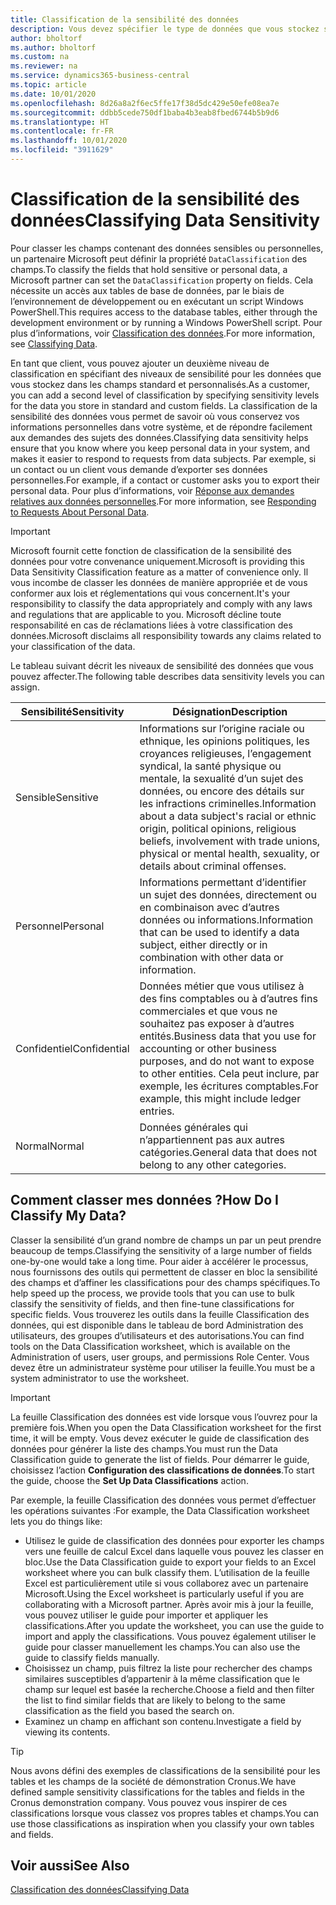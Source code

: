 ```yaml
---
title: Classification de la sensibilité des données
description: Vous devez spécifier le type de données que vous stockez sur les personnes afin de pouvoir répondre aux demandes des sujets des données.
author: bholtorf
ms.author: bholtorf
ms.custom: na
ms.reviewer: na
ms.service: dynamics365-business-central
ms.topic: article
ms.date: 10/01/2020
ms.openlocfilehash: 8d26a8a2f6ec5ffe17f38d5dc429e50efe08ea7e
ms.sourcegitcommit: ddbb5cede750df1baba4b3eab8fbed6744b5b9d6
ms.translationtype: HT
ms.contentlocale: fr-FR
ms.lasthandoff: 10/01/2020
ms.locfileid: "3911629"
---
```

# <a name="classifying-data-sensitivity"></a><span data-ttu-id="9d4ad-103">Classification de la sensibilité des données</span><span class="sxs-lookup"><span data-stu-id="9d4ad-103">Classifying Data Sensitivity</span></span>
<span data-ttu-id="9d4ad-104">Pour classer les champs contenant des données sensibles ou personnelles, un partenaire Microsoft peut définir la propriété ```DataClassification``` des champs.</span><span class="sxs-lookup"><span data-stu-id="9d4ad-104">To classify the fields that hold sensitive or personal data, a Microsoft partner can set the ```DataClassification``` property on fields.</span></span> <span data-ttu-id="9d4ad-105">Cela nécessite un accès aux tables de base de données, par le biais de l’environnement de développement ou en exécutant un script Windows PowerShell.</span><span class="sxs-lookup"><span data-stu-id="9d4ad-105">This requires access to the database tables, either through the development environment or by running a Windows PowerShell script.</span></span> <span data-ttu-id="9d4ad-106">Pour plus d’informations, voir [Classification des données](/dynamics365/business-central/dev-itpro/developer/devenv-classifying-data).</span><span class="sxs-lookup"><span data-stu-id="9d4ad-106">For more information, see [Classifying Data](/dynamics365/business-central/dev-itpro/developer/devenv-classifying-data).</span></span>  

<span data-ttu-id="9d4ad-107">En tant que client, vous pouvez ajouter un deuxième niveau de classification en spécifiant des niveaux de sensibilité pour les données que vous stockez dans les champs standard et personnalisés.</span><span class="sxs-lookup"><span data-stu-id="9d4ad-107">As a customer, you can add a second level of classification by specifying sensitivity levels for the data you store in standard and custom fields.</span></span> <span data-ttu-id="9d4ad-108">La classification de la sensibilité des données vous permet de savoir où vous conservez vos informations personnelles dans votre système, et de répondre facilement aux demandes des sujets des données.</span><span class="sxs-lookup"><span data-stu-id="9d4ad-108">Classifying data sensitivity helps ensure that you know where you keep personal data in your system, and makes it easier to respond to requests from data subjects.</span></span> <span data-ttu-id="9d4ad-109">Par exemple, si un contact ou un client vous demande d’exporter ses données personnelles.</span><span class="sxs-lookup"><span data-stu-id="9d4ad-109">For example, if a contact or customer asks you to export their personal data.</span></span> <span data-ttu-id="9d4ad-110">Pour plus d’informations, voir [Réponse aux demandes relatives aux données personnelles](admin-responding-to-requests-about-personal-data.md).</span><span class="sxs-lookup"><span data-stu-id="9d4ad-110">For more information, see [Responding to Requests About Personal Data](admin-responding-to-requests-about-personal-data.md).</span></span>

> [!Important]
> <span data-ttu-id="9d4ad-111">Microsoft fournit cette fonction de classification de la sensibilité des données pour votre convenance uniquement.</span><span class="sxs-lookup"><span data-stu-id="9d4ad-111">Microsoft is providing this Data Sensitivity Classification feature as a matter of convenience only.</span></span> <span data-ttu-id="9d4ad-112">Il vous incombe de classer les données de manière appropriée et de vous conformer aux lois et réglementations qui vous concernent.</span><span class="sxs-lookup"><span data-stu-id="9d4ad-112">It's your responsibility to classify the data appropriately and comply with any laws and regulations that are applicable to you.</span></span> <span data-ttu-id="9d4ad-113">Microsoft décline toute responsabilité en cas de réclamations liées à votre classification des données.</span><span class="sxs-lookup"><span data-stu-id="9d4ad-113">Microsoft disclaims all responsibility towards any claims related to your classification of the data.</span></span>  

<span data-ttu-id="9d4ad-114">Le tableau suivant décrit les niveaux de sensibilité des données que vous pouvez affecter.</span><span class="sxs-lookup"><span data-stu-id="9d4ad-114">The following table describes data sensitivity levels you can assign.</span></span>

|<span data-ttu-id="9d4ad-115">Sensibilité</span><span class="sxs-lookup"><span data-stu-id="9d4ad-115">Sensitivity</span></span>|<span data-ttu-id="9d4ad-116">Désignation</span><span class="sxs-lookup"><span data-stu-id="9d4ad-116">Description</span></span>|
|----|----|
|<span data-ttu-id="9d4ad-117">Sensible</span><span class="sxs-lookup"><span data-stu-id="9d4ad-117">Sensitive</span></span> | <span data-ttu-id="9d4ad-118">Informations sur l’origine raciale ou ethnique, les opinions politiques, les croyances religieuses, l’engagement syndical, la santé physique ou mentale, la sexualité d’un sujet des données, ou encore des détails sur les infractions criminelles.</span><span class="sxs-lookup"><span data-stu-id="9d4ad-118">Information about a data subject's racial or ethnic origin, political opinions, religious beliefs, involvement with trade unions, physical or mental health, sexuality, or details about criminal offenses.</span></span> |
|<span data-ttu-id="9d4ad-119">Personnel</span><span class="sxs-lookup"><span data-stu-id="9d4ad-119">Personal</span></span> | <span data-ttu-id="9d4ad-120">Informations permettant d’identifier un sujet des données, directement ou en combinaison avec d’autres données ou informations.</span><span class="sxs-lookup"><span data-stu-id="9d4ad-120">Information that can be used to identify a data subject, either directly or in combination with other data or information.</span></span>|
|<span data-ttu-id="9d4ad-121">Confidentiel</span><span class="sxs-lookup"><span data-stu-id="9d4ad-121">Confidential</span></span> | <span data-ttu-id="9d4ad-122">Données métier que vous utilisez à des fins comptables ou à d’autres fins commerciales et que vous ne souhaitez pas exposer à d’autres entités.</span><span class="sxs-lookup"><span data-stu-id="9d4ad-122">Business data that you use for accounting or other business purposes, and do not want to expose to other entities.</span></span> <span data-ttu-id="9d4ad-123">Cela peut inclure, par exemple, les écritures comptables.</span><span class="sxs-lookup"><span data-stu-id="9d4ad-123">For example, this might include ledger entries.</span></span>|
|<span data-ttu-id="9d4ad-124">Normal</span><span class="sxs-lookup"><span data-stu-id="9d4ad-124">Normal</span></span> | <span data-ttu-id="9d4ad-125">Données générales qui n’appartiennent pas aux autres catégories.</span><span class="sxs-lookup"><span data-stu-id="9d4ad-125">General data that does not belong to any other categories.</span></span>|

## <a name="how-do-i-classify-my-data"></a><span data-ttu-id="9d4ad-126">Comment classer mes données ?</span><span class="sxs-lookup"><span data-stu-id="9d4ad-126">How Do I Classify My Data?</span></span>
<span data-ttu-id="9d4ad-127">Classer la sensibilité d’un grand nombre de champs un par un peut prendre beaucoup de temps.</span><span class="sxs-lookup"><span data-stu-id="9d4ad-127">Classifying the sensitivity of a large number of fields one-by-one would take a long time.</span></span> <span data-ttu-id="9d4ad-128">Pour aider à accélérer le processus, nous fournissons des outils qui permettent de classer en bloc la sensibilité des champs et d’affiner les classifications pour des champs spécifiques.</span><span class="sxs-lookup"><span data-stu-id="9d4ad-128">To help speed up the process, we provide tools that you can use to bulk classify the sensitivity of fields, and then fine-tune classifications for specific fields.</span></span> <span data-ttu-id="9d4ad-129">Vous trouverez les outils dans la feuille Classification des données, qui est disponible dans le tableau de bord Administration des utilisateurs, des groupes d’utilisateurs et des autorisations.</span><span class="sxs-lookup"><span data-stu-id="9d4ad-129">You can find tools on the Data Classification worksheet, which is available on the Administration of users, user groups, and permissions Role Center.</span></span> <span data-ttu-id="9d4ad-130">Vous devez être un administrateur système pour utiliser la feuille.</span><span class="sxs-lookup"><span data-stu-id="9d4ad-130">You must be a system administrator to use the worksheet.</span></span>

> [!Important]
> <span data-ttu-id="9d4ad-131">La feuille Classification des données est vide lorsque vous l’ouvrez pour la première fois.</span><span class="sxs-lookup"><span data-stu-id="9d4ad-131">When you open the Data Classification worksheet for the first time, it will be empty.</span></span> <span data-ttu-id="9d4ad-132">Vous devez exécuter le guide de classification des données pour générer la liste des champs.</span><span class="sxs-lookup"><span data-stu-id="9d4ad-132">You must run the Data Classification guide to generate the list of fields.</span></span> <span data-ttu-id="9d4ad-133">Pour démarrer le guide, choisissez l’action **Configuration des classifications de données**.</span><span class="sxs-lookup"><span data-stu-id="9d4ad-133">To start the guide, choose the **Set Up Data Classifications** action.</span></span>

<span data-ttu-id="9d4ad-134">Par exemple, la feuille Classification des données vous permet d’effectuer les opérations suivantes :</span><span class="sxs-lookup"><span data-stu-id="9d4ad-134">For example, the Data Classification worksheet lets you do things like:</span></span>  

* <span data-ttu-id="9d4ad-135">Utilisez le guide de classification des données pour exporter les champs vers une feuille de calcul Excel dans laquelle vous pouvez les classer en bloc.</span><span class="sxs-lookup"><span data-stu-id="9d4ad-135">Use the Data Classification guide to export your fields to an Excel worksheet where you can bulk classify them.</span></span> <span data-ttu-id="9d4ad-136">L’utilisation de la feuille Excel est particulièrement utile si vous collaborez avec un partenaire Microsoft.</span><span class="sxs-lookup"><span data-stu-id="9d4ad-136">Using the Excel worksheet is particularly useful if you are collaborating with a Microsoft partner.</span></span> <span data-ttu-id="9d4ad-137">Après avoir mis à jour la feuille, vous pouvez utiliser le guide pour importer et appliquer les classifications.</span><span class="sxs-lookup"><span data-stu-id="9d4ad-137">After you update the worksheet, you can use the guide to import and apply the classifications.</span></span> <span data-ttu-id="9d4ad-138">Vous pouvez également utiliser le guide pour classer manuellement les champs.</span><span class="sxs-lookup"><span data-stu-id="9d4ad-138">You can also use the guide to classify fields manually.</span></span>  
* <span data-ttu-id="9d4ad-139">Choisissez un champ, puis filtrez la liste pour rechercher des champs similaires susceptibles d’appartenir à la même classification que le champ sur lequel est basée la recherche.</span><span class="sxs-lookup"><span data-stu-id="9d4ad-139">Choose a field and then filter the list to find similar fields that are likely to belong to the same classification as the field you based the search on.</span></span>  
* <span data-ttu-id="9d4ad-140">Examinez un champ en affichant son contenu.</span><span class="sxs-lookup"><span data-stu-id="9d4ad-140">Investigate a field by viewing its contents.</span></span>  

> [!Tip]
> <span data-ttu-id="9d4ad-141">Nous avons défini des exemples de classifications de la sensibilité pour les tables et les champs de la société de démonstration Cronus.</span><span class="sxs-lookup"><span data-stu-id="9d4ad-141">We have defined sample sensitivity classifications for the tables and fields in the Cronus demonstration company.</span></span> <span data-ttu-id="9d4ad-142">Vous pouvez vous inspirer de ces classifications lorsque vous classez vos propres tables et champs.</span><span class="sxs-lookup"><span data-stu-id="9d4ad-142">You can use those classifications as inspiration when you classify your own tables and fields.</span></span>

## <a name="see-also"></a><span data-ttu-id="9d4ad-143">Voir aussi</span><span class="sxs-lookup"><span data-stu-id="9d4ad-143">See Also</span></span>

[<span data-ttu-id="9d4ad-144">Classification des données</span><span class="sxs-lookup"><span data-stu-id="9d4ad-144">Classifying Data</span></span>](/dynamics365/business-central/dev-itpro/developer/devenv-classifying-data)  
